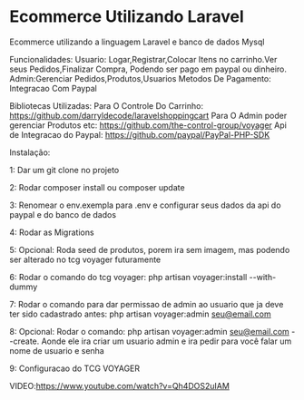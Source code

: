 # Ecommerce Utilizando Laravel

Ecommerce utilizando a linguagem Laravel e banco de dados Mysql

Funcionalidades:
Usuario: Logar,Registrar,Colocar Itens no carrinho.Ver seus Pedidos,Finalizar Compra, Podendo ser pago em paypal ou dinheiro.
Admin:Gerenciar Pedidos,Produtos,Usuarios
Metodos De Pagamento: Integracao Com Paypal

Bibliotecas Utilizadas:
Para O Controle Do Carrinho: https://github.com/darryldecode/laravelshoppingcart
Para O Admin poder gerenciar Produtos etc: https://github.com/the-control-group/voyager
Api de Integracao do Paypal: https://github.com/paypal/PayPal-PHP-SDK

Instalação:

1: Dar um git clone no projeto

2: Rodar composer install ou composer update

3: Renomear o env.exempla para .env e configurar seus dados da api do paypal e do banco de dados

4: Rodar as Migrations

5: Opcional: Roda seed de produtos, porem ira sem imagem, mas podendo ser alterado no tcg voyager futuramente

6: Rodar o comando do tcg voyager:
php artisan voyager:install --with-dummy

7: Rodar o comando para dar permissao de admin ao usuario que ja deve ter sido cadastrado antes:
php artisan voyager:admin seu@email.com

8: Opcional: Rodar o comando:
php artisan voyager:admin seu@email.com --create.
Aonde ele ira criar um usuario admin e ira pedir para você
falar um nome de usuario e senha

9: Configuracao do TCG VOYAGER

VIDEO:https://www.youtube.com/watch?v=Qh4DOS2uIAM
